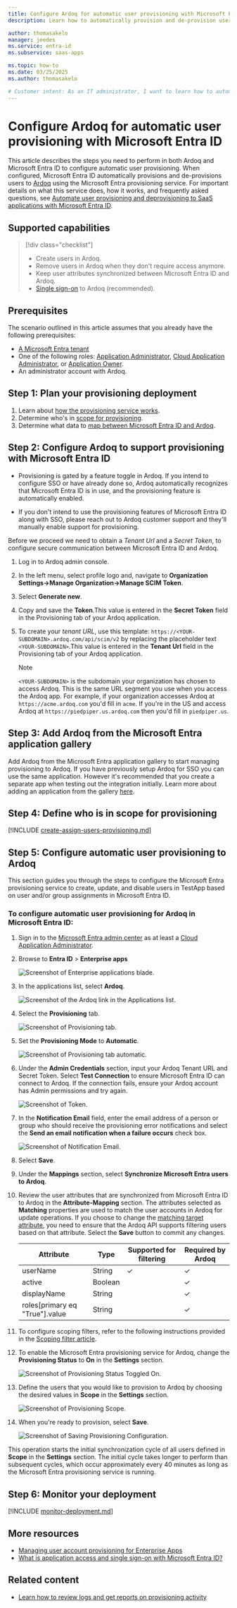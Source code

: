 ```yaml
---
title: Configure Ardoq for automatic user provisioning with Microsoft Entra ID
description: Learn how to automatically provision and de-provision user accounts from Microsoft Entra ID to Ardoq.

author: thomasakelo
manager: jeedes
ms.service: entra-id
ms.subservice: saas-apps

ms.topic: how-to
ms.date: 03/25/2025
ms.author: thomasakelo

# Customer intent: As an IT administrator, I want to learn how to automatically provision and deprovision user accounts from Microsoft Entra ID to Ardoq so that I can streamline the user management process and ensure that users have the appropriate access to Ardoq.
---
```


# Configure Ardoq for automatic user provisioning with Microsoft Entra ID

This article describes the steps you need to perform in both Ardoq and Microsoft Entra ID to configure automatic user provisioning. When configured, Microsoft Entra ID automatically provisions and de-provisions users to [Ardoq](https://www.ardoq.com) using the Microsoft Entra provisioning service. For important details on what this service does, how it works, and frequently asked questions, see [Automate user provisioning and deprovisioning to SaaS applications with Microsoft Entra ID](~/identity/app-provisioning/user-provisioning.md). 


## Supported capabilities
> [!div class="checklist"]
> * Create users in Ardoq.
> * Remove users in Ardoq when they don't require access anymore.
> * Keep user attributes synchronized between Microsoft Entra ID and Ardoq.
> * [Single sign-on](ardoq-tutorial.md) to Ardoq (recommended).

## Prerequisites

The scenario outlined in this article assumes that you already have the following prerequisites:

* [A Microsoft Entra tenant](~/identity-platform/quickstart-create-new-tenant.md) 
* One of the following roles: [Application Administrator](/entra/identity/role-based-access-control/permissions-reference#application-administrator), [Cloud Application Administrator](/entra/identity/role-based-access-control/permissions-reference#cloud-application-administrator), or [Application Owner](/entra/fundamentals/users-default-permissions#owned-enterprise-applications).
* An administrator account with Ardoq.

## Step 1: Plan your provisioning deployment
1. Learn about [how the provisioning service works](~/identity/app-provisioning/user-provisioning.md).
1. Determine who's in [scope for provisioning](~/identity/app-provisioning/define-conditional-rules-for-provisioning-user-accounts.md).
1. Determine what data to [map between Microsoft Entra ID and Ardoq](~/identity/app-provisioning/customize-application-attributes.md).

<a name='step-2-configure-ardoq-to-support-provisioning-with-azure-ad'></a>

## Step 2: Configure Ardoq to support provisioning with Microsoft Entra ID
* Provisioning is gated by a feature toggle in Ardoq.  If you intend to configure SSO or have already done so, Ardoq automatically recognizes that Microsoft Entra ID is in use, and the provisioning feature is automatically enabled.

* If you don't intend to use the provisioning features of Microsoft Entra ID along with SSO, please reach out to Ardoq customer support and they'll manually enable support for provisioning.

Before we proceed we need to obtain a *Tenant Url* and a *Secret Token*, to configure secure communication between Microsoft Entra ID and Ardoq.




1. Log in to Ardoq admin console. 
1. In the left menu, select profile logo and, navigate to **Organization Settings->Manage Organization->Manage SCIM Token**.
1. Select **Generate new**.
1. Copy and save the **Token**.This value is entered in the **Secret Token** field in the Provisioning tab of your Ardoq application. 
1. To create your *tenant URL*, use this template: `https://<YOUR-SUBDOMAIN>.ardoq.com/api/scim/v2` by replacing the placeholder text `<YOUR-SUBDOMAIN>`.This value is entered in the **Tenant Url** field in the Provisioning tab of your Ardoq application.

	>[!NOTE]
	>`<YOUR-SUBDOMAIN>` is the subdomain your organization has chosen to access Ardoq. This is the same URL segment you use when you access the Ardoq app. For example, if your organization accesses Ardoq at `https://acme.ardoq.com` you'd fill in `acme`.  If you're in the US and access Ardoq at `https://piedpiper.us.ardoq.com`  then you'd fill in `piedpiper.us`.

<a name='step-3-add-ardoq-from-the-azure-ad-application-gallery'></a>

## Step 3: Add Ardoq from the Microsoft Entra application gallery

Add Ardoq from the Microsoft Entra application gallery to start managing provisioning to Ardoq. If you have previously setup Ardoq for SSO you can use the same application. However it's recommended that you create a separate app when testing out the integration initially. Learn more about adding an application from the gallery [here](~/identity/enterprise-apps/add-application-portal.md). 

## Step 4: Define who is in scope for provisioning 

[!INCLUDE [create-assign-users-provisioning.md](~/identity/saas-apps/includes/create-assign-users-provisioning.md)]

## Step 5: Configure automatic user provisioning to Ardoq 

This section guides you through the steps to configure the Microsoft Entra provisioning service to create, update, and disable users in TestApp based on user and/or group assignments in Microsoft Entra ID.

<a name='to-configure-automatic-user-provisioning-for-ardoq-in-azure-ad'></a>

### To configure automatic user provisioning for Ardoq in Microsoft Entra ID:

1. Sign in to the [Microsoft Entra admin center](https://entra.microsoft.com) as at least a [Cloud Application Administrator](~/identity/role-based-access-control/permissions-reference.md#cloud-application-administrator).
1. Browse to **Entra ID** > **Enterprise apps**

	![Screenshot of Enterprise applications blade.](common/enterprise-applications.png)

1. In the applications list, select **Ardoq**.

	![Screenshot of the Ardoq link in the Applications list.](common/all-applications.png)

1. Select the **Provisioning** tab.

	![Screenshot of Provisioning tab.](common/provisioning.png)

1. Set the **Provisioning Mode** to **Automatic**.

	![Screenshot of Provisioning tab automatic.](common/provisioning-automatic.png)

1. Under the **Admin Credentials** section, input your Ardoq Tenant URL and Secret Token. Select **Test Connection** to ensure Microsoft Entra ID can connect to Ardoq. If the connection fails, ensure your Ardoq account has Admin permissions and try again.

 	![Screenshot of Token.](common/provisioning-testconnection-tenanturltoken.png)

1. In the **Notification Email** field, enter the email address of a person or group who should receive the provisioning error notifications and select the **Send an email notification when a failure occurs** check box.

	![Screenshot of Notification Email.](common/provisioning-notification-email.png)

1. Select **Save**.

1. Under the **Mappings** section, select **Synchronize Microsoft Entra users to Ardoq**.

1. Review the user attributes that are synchronized from Microsoft Entra ID to Ardoq in the **Attribute-Mapping** section. The attributes selected as **Matching** properties are used to match the user accounts in Ardoq for update operations. If you choose to change the [matching target attribute](~/identity/app-provisioning/customize-application-attributes.md), you need to ensure that the Ardoq API supports filtering users based on that attribute. Select the **Save** button to commit any changes.

   |Attribute|Type|Supported for filtering|Required by Ardoq|
   |---|---|---|---|
   |userName|String|&check;|&check;|
   |active|Boolean||&check;|
   |displayName|String||&check;|
   |roles[primary eq "True"].value|String||&check;|
   
1. To configure scoping filters, refer to the following instructions provided in the [Scoping filter  article](~/identity/app-provisioning/define-conditional-rules-for-provisioning-user-accounts.md).

1. To enable the Microsoft Entra provisioning service for Ardoq, change the **Provisioning Status** to **On** in the **Settings** section.

	![Screenshot of Provisioning Status Toggled On.](common/provisioning-toggle-on.png)

1. Define the users that you would like to provision to Ardoq by choosing the desired values in **Scope** in the **Settings** section.

	![Screenshot of Provisioning Scope.](common/provisioning-scope.png)

1. When you're ready to provision, select **Save**.

	![Screenshot of Saving Provisioning Configuration.](common/provisioning-configuration-save.png)

This operation starts the initial synchronization cycle of all users defined in **Scope** in the **Settings** section. The initial cycle takes longer to perform than subsequent cycles, which occur approximately every 40 minutes as long as the Microsoft Entra provisioning service is running. 

## Step 6: Monitor your deployment

[!INCLUDE [monitor-deployment.md](~/identity/saas-apps/includes/monitor-deployment.md)]

## More resources

* [Managing user account provisioning for Enterprise Apps](~/identity/app-provisioning/configure-automatic-user-provisioning-portal.md)
* [What is application access and single sign-on with Microsoft Entra ID?](~/identity/enterprise-apps/what-is-single-sign-on.md)

## Related content

* [Learn how to review logs and get reports on provisioning activity](~/identity/app-provisioning/check-status-user-account-provisioning.md)

